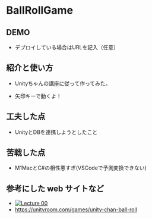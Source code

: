 # BallRollGame

## DEMO

  - デプロイしている場合はURLを記入（任意）

## 紹介と使い方

  - Unityちゃんの講座に従って作ってみた。

  - 矢印キーで動くよ！

## 工夫した点

  - UnityとDBを連携しようとしたこと

## 苦戦した点

  - M1MacとC#の相性悪すぎ(VSCodeで予測変換できない)

## 参考にした web サイトなど

  - [![Lecture 00](https://img.youtube.com/vi/97-_OnbwF5M/0.jpg)](https://www.youtube.com/watch?v=97-_OnbwF5M)
 - https://unityroom.com/games/unity-chan-ball-roll